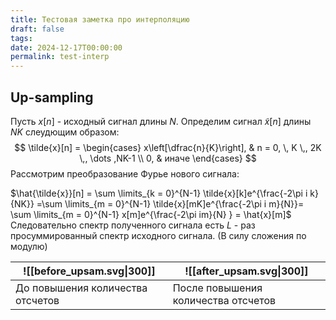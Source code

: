```yaml
---
title: Тестовая заметка про интерполяцию
draft: false
tags: 
date: 2024-12-17T00:00:00
permalink: test-interp
---
```

 


## Up-sampling

Пусть $x[n]$ - исходный сигнал длины $N$. Определим сигнал $\tilde{x}[n]$ длины $NK$ слеудющим образом:
$$ 
\tilde{x}[n] = 
\begin{cases}
x\left[\dfrac{n}{K}\right], & n = 0, \, K \,, 2K \,, \dots ,NK-1 \\
0, & иначе
\end{cases}
$$
Рассмотрим преобразование Фурье нового сигнала:

$\hat{\tilde{x}}[n] = \sum \limits_{k = 0}^{N-1} \tilde{x}[k]e^{\frac{-2\pi i k}{NK}} =\sum \limits_{m = 0}^{N-1} \tilde{x}[mK]e^{\frac{-2\pi i m}{N}}= \sum \limits_{m = 0}^{N-1} x[m]e^{\frac{-2\pi im}{N} } = \hat{x}[m]$ 
Следовательно спектр полученного сигнала есть $L$ - раз просуммированный спектр исходного сигнала.  (В силу сложения по модулю)


| ![[before_upsam.svg\|300]]       | ![[after_upsam.svg\|300]]           |
| -------------------------------- | ----------------------------------- |
| До повышения количества отсчетов | После повышения количества отсчетов |





